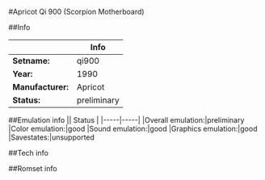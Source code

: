 #Apricot Qi 900 (Scorpion Motherboard)

##Info

||Info|
|-----|-----|
|**Setname:**|qi900
|**Year:**|1990
|**Manufacturer:**|Apricot
|**Status:**|preliminary

##Emulation info
|| Status |
|-----|-----|
|Overall emulation:|preliminary
|Color emulation:|good
|Sound emulation:|good
|Graphics emulation:|good
|Savestates:|unsupported

##Tech info

##Romset info

<!--- START OF EDITED COMMENT DO NOT TOUCH TEXT ABOVE-->
